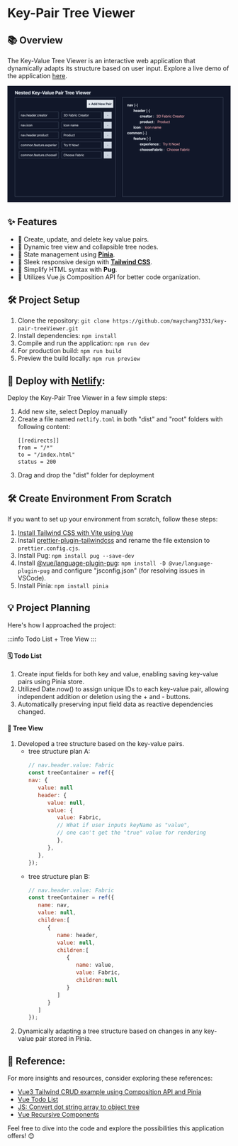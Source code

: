 # Key-Pair Tree Viewer

## 📚 Overview

The Key-Value Tree Viewer is an interactive web application that dynamically adapts its structure based on user input. Explore a live demo of the application [here](https://key-pair-tree-viewer.netlify.app/).

<img src="public/screenshot.png"/>

## ✨ Features

- 📝 Create, update, and delete key value pairs.
- 🔄 Dynamic tree view and collapsible tree nodes.
- 🍍 State management using [**Pinia**](https://pinia.vuejs.org/).
- 📱 Sleek responsive design with [**Tailwind CSS**](https://tailwindcss.com/).
- 🐶 Simplify HTML syntax with **Pug**.
- 🧩 Utilizes Vue.js Composition API for better code organization.

## 🛠️ Project Setup

1. Clone the repository: `git clone https://github.com/maychang7331/key-pair-treeViewer.git`
2. Install dependencies: `npm install`
3. Compile and run the application: `npm run dev`
4. For production build: `npm run build`
5. Preview the build locally: `npm run preview`

## 🚀 Deploy with [Netlify](https://www.netlify.com/):

Deploy the Key-Pair Tree Viewer in a few simple steps:

1. Add new site, select Deploy manually
2. Create a file named `netlify.toml` in both "dist" and "root" folders with following content:
   ```
   [[redirects]]
   from = "/*"
   to = "/index.html"
   status = 200
   ```
3. Drag and drop the "dist" folder for deployment

## 🛠️ Create Environment From Scratch

If you want to set up your environment from scratch, follow these steps:

1. [Install Tailwind CSS with Vite using Vue](https://tailwindcss.com/docs/guides/vite#vue)
2. Install [prettier-plugin-tailwindcss](https://github.com/tailwindlabs/prettier-plugin-tailwindcss) and rename the file extension to `prettier.config.cjs`.
3. Install Pug: `npm install pug --save-dev`
4. Install [@vue/language-plugin-pug](https://www.npmjs.com/package/@vue/language-plugin-pug): `npm install -D @vue/language-plugin-pug` and configure "jsconfig.json" (for resolving issues in VSCode).
5. Install Pinia: `npm install pinia`

## 💡 Project Planning

Here's how I approached the project:

:::info
Todo List + Tree View
:::

#### 🗓️ Todo List

1. Create input fields for both key and value, enabling saving key-value pairs using Pinia store.
2. Utilized Date.now() to assign unique IDs to each key-value pair, allowing independent addition or deletion using the + and - buttons.
3. Automatically preserving input field data as reactive dependencies changed.

#### 🌳 Tree View

1. Developed a tree structure based on the key-value pairs.
   - tree structure plan A:
      ```javaScript
      // nav.header.value: Fabric
      const treeContainer = ref({
      nav: {
         value: null
         header: {
            value: null,
            value: {
               value: Fabric,
               // What if user inputs keyName as "value", 
               // one can't get the "true" value for rendering                 
               },
            },
         },
      });
      ```
   - tree structure plan B:
      ```javaScript
      // nav.header.value: Fabric
      const treeContainer = ref({    
         name: nav,
         value: null,
         children:[
            {
               name: header,
               value: null,
               children:[
                  {
                     name: value,
                     value: Fabric,
                     children:null
                  }
               ]
            }
         ]
      });
      ```
2. Dynamically adapting a tree structure based on changes in any key-value pair stored in Pinia.

## 🔗 Reference:

For more insights and resources, consider exploring these references:

- [Vue3 Tailwind CRUD example using Composition API and Pinia](https://github.com/kirangurung2023/vue3-talwind-todo)
- [Vue Todo List](https://github.com/aaronklinker-st/vue-todo)
- [JS: Convert dot string array to object tree](https://stackoverflow.com/questions/59836042/js-convert-dot-string-array-to-object-tree)
- [Vue Recursive Components](https://vuejs.org/api/sfc-script-setup.html#recursive-components)

Feel free to dive into the code and explore the possibilities this application offers! 😊
